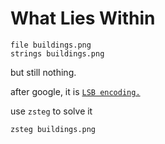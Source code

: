# What Lies Within

```
file buildings.png
strings buildings.png
```

but still nothing.

after google, it is [`LSB encoding.`](https://itnext.io/steganography-101-lsb-introduction-with-python-4c4803e08041)

use `zsteg` to solve it 

```
zsteg buildings.png
```
